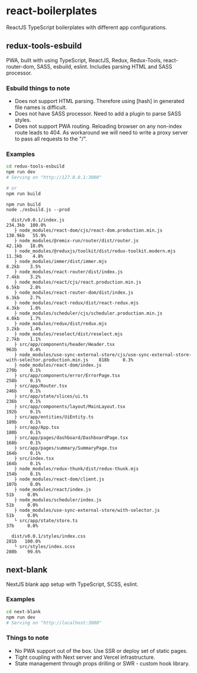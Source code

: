 # react-boilerplates
ReactJS TypeScript boilerplates with different app configurations.

## redux-tools-esbuild

PWA, built with using TypeScript, ReactJS, Redux, Redux-Tools, react-router-dom, SASS, esbuild, eslint.
Includes parsing HTML and SASS processor.

### Esbuild things to note

- Does not support HTML parsing. Therefore using [hash] in generated file names is difficult.
- Does not have SASS processor. Need to add a plugin to parse SASS styles.
- Does not support PWA routing. Reloading browser on any non-index route leads to 404. As workaround we will need to write a proxy server to pass all requests to the "/".

### Examples

```bash
cd redux-tools-esbuild
npm run dev
# Serving on "http://127.0.0.1:3000"

# or
npm run build
```

```
npm run build
node ./esbuild.js --prod

  dist/v0.0.1/index.js                                                                                 234.3kb  100.0%
   ├ node_modules/react-dom/cjs/react-dom.production.min.js                                            130.9kb   55.9%
   ├ node_modules/@remix-run/router/dist/router.js                                                      42.1kb   18.0%
   ├ node_modules/@reduxjs/toolkit/dist/redux-toolkit.modern.mjs                                        11.3kb    4.8%
   ├ node_modules/immer/dist/immer.mjs                                                                   8.2kb    3.5%
   ├ node_modules/react-router/dist/index.js                                                             7.4kb    3.2%
   ├ node_modules/react/cjs/react.production.min.js                                                      6.5kb    2.8%
   ├ node_modules/react-router-dom/dist/index.js                                                         6.3kb    2.7%
   ├ node_modules/react-redux/dist/react-redux.mjs                                                       4.3kb    1.8%
   ├ node_modules/scheduler/cjs/scheduler.production.min.js                                              4.0kb    1.7%
   ├ node_modules/redux/dist/redux.mjs                                                                   3.2kb    1.4%
   ├ node_modules/reselect/dist/reselect.mjs                                                             2.7kb    1.1%
   ├ src/app/components/header/Header.tsx                                                                963b     0.4%
   ├ node_modules/use-sync-external-store/cjs/use-sync-external-store-with-selector.production.min.js    818b     0.3%
   ├ node_modules/react-dom/index.js                                                                     270b     0.1%
   ├ src/app/components/error/ErrorPage.tsx                                                              258b     0.1%
   ├ src/app/Router.tsx                                                                                  246b     0.1%
   ├ src/app/state/slices/ui.ts                                                                          236b     0.1%
   ├ src/app/components/layout/MainLayout.tsx                                                            192b     0.1%
   ├ src/app/entities/UiEntity.ts                                                                        189b     0.1%
   ├ src/app/App.tsx                                                                                     180b     0.1%
   ├ src/app/pages/dashboard/DashboardPage.tsx                                                           168b     0.1%
   ├ src/app/pages/summary/SummaryPage.tsx                                                               164b     0.1%
   ├ src/index.tsx                                                                                       164b     0.1%
   ├ node_modules/redux-thunk/dist/redux-thunk.mjs                                                       154b     0.1%
   ├ node_modules/react-dom/client.js                                                                    107b     0.0%
   ├ node_modules/react/index.js                                                                          51b     0.0%
   ├ node_modules/scheduler/index.js                                                                      51b     0.0%
   ├ node_modules/use-sync-external-store/with-selector.js                                                51b     0.0%
   └ src/app/state/store.ts                                                                               37b     0.0%

  dist/v0.0.1/styles/index.css                                                                           281b   100.0%
   └ src/styles/index.scss                                                                               280b    99.6%
```
## next-blank

NextJS blank app setup with TypeScript, SCSS, eslint.

### Examples

```bash
cd next-blank
npm run dev
# Serving on "http://localhost:3000"
```

### Things to note

- No PWA support out of the box. Use SSR or deploy set of static pages.
- Tight coupling with Next server and Vercel infrastructure.
- State management through props drilling or SWR - custom hook library.
